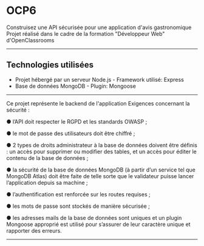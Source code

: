 # OCP6 

Construisez une API sécurisée pour une application d'avis gastronomique  
Projet réalisé dans le cadre de la formation "Développeur Web" d'OpenClassrooms
***********************************
## Technologies utilisées  
* Projet hébergé par un serveur Node.js - Framework utilisé:  Express
* Base de données MongoDB - Plugin: Mongoose
************
Ce projet représente le backend de l'application 
Exigences concernant la sécurité :

● l’API doit respecter le RGPD et les standards OWASP ;

● le mot de passe des utilisateurs doit être chiffré ;

● 2 types de droits administrateur à la base de données doivent être définis : un accès
pour supprimer ou modifier des tables, et un accès pour éditer le contenu de la base
de données ;

● la sécurité de la base de données MongoDB (à partir d’un service tel que MongoDB
Atlas) doit être faite de telle sorte que le validateur puisse lancer l’application depuis
sa machine ;

● l’authentification est renforcée sur les routes requises ;

● les mots de passe sont stockés de manière sécurisée ;

● les adresses mails de la base de données sont uniques et un plugin Mongoose
approprié est utilisé pour s’assurer de leur caractère unique et rapporter des erreurs.
***********************************

